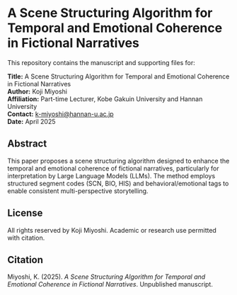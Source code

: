 
# A Scene Structuring Algorithm for Temporal and Emotional Coherence in Fictional Narratives

This repository contains the manuscript and supporting files for:

**Title:** A Scene Structuring Algorithm for Temporal and Emotional Coherence in Fictional Narratives  
**Author:** Koji Miyoshi  
**Affiliation:** Part-time Lecturer, Kobe Gakuin University and Hannan University  
**Contact:** k-miyoshi@hannan-u.ac.jp  
**Date:** April 2025

## Abstract

This paper proposes a scene structuring algorithm designed to enhance the temporal and emotional coherence of fictional narratives, particularly for interpretation by Large Language Models (LLMs). The method employs structured segment codes (SCN, BIO, HIS) and behavioral/emotional tags to enable consistent multi-perspective storytelling.

## License

All rights reserved by Koji Miyoshi. Academic or research use permitted with citation.

## Citation

Miyoshi, K. (2025). *A Scene Structuring Algorithm for Temporal and Emotional Coherence in Fictional Narratives*. Unpublished manuscript.

